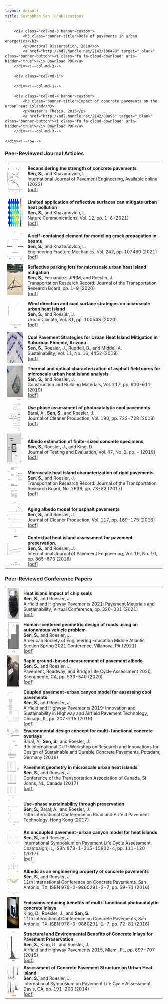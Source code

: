 ```yaml
---
layout: default
title: Sushobhan Sen | Publications
---
```


<div class="container">
	<div class="row">
	
		<div class="col-md-3 banner-custom">
			<h3 class="banner-title">Role of pavements in urban energetics</h3>
			<p>Doctoral Dissertation, 2019</p>
			<a href="http://hdl.handle.net/2142/106478" target="_blank" class="banner-button"><i class="fa fa-cloud-download" aria-hidden="true"></i> Download PDF</a>
		</div><!--col-md-3-->
		
		<div class="col-md-1">
			
		</div><!--col-md-1-->
		
		<div class="col-md-4 banner-custom">
			<h3 class="banner-title">Impact of concrete pavements on the urban heat island</h3>
			<p>Master's Thesis, 2015</p>
			<a href="http://hdl.handle.net/2142/88095" target="_blank" class="banner-button"><i class="fa fa-cloud-download" aria-hidden="true"></i> Download PDF</a>
		</div><!--col-md-3-->

	</div><!--row-->
</div><!--container-->

### Peer-Reviewed Journal Articles

<table class="table table-striped table-hover">
	<tr>
		<td class="col-md-2"><img src="./images/ijpe-2022.jpg" alt="view-factors" height="100px" width="100px"></td>
		<td><b>Reconsidering the strength of concrete pavements</b> <br> <b>Sen, S.</b>, and Khazanovich, L. <br> International Journal of Pavement Engineering, Available online (2022) <br> [<a href="https://doi.org/10.1080/10298436.2021.2020270" target="_blank">pdf</a>]</td>
	</tr>
	<tr>
		<td class="col-md-2"><img src="./images/ncomms-2021.jpg" alt="view-factors" height="100px" width="100px"></td>
		<td><b>Limited application of reflective surfaces can mitigate urban heat pollution</b> <br> <b>Sen, S.</b>, and Khazanovich, L. <br> Nature Communications, Vol. 12, pp. 1-8 (2021) <br> [<a href="https://doi.org/10.1038/s41467-021-23634-7" target="_blank">pdf</a>]</td>
	</tr>
	<tr>
		<td class="col-md-2"><img src="./images/self-contained.jpg" alt="view-factors" height="100px" width="100px"></td>
		<td><b>A self-contained element for modeling crack propagation in beams</b> <br> <b>Sen, S.</b>, and Khazanovich, L. <br> Engineering Fracture Mechanics, Vol. 242, pp. 107460 (2021) <br> [<a href="https://www.sciencedirect.com/science/article/pii/S0013794420310274" target="_blank">pdf</a>]</td>
	</tr>
	<tr>
		<td class="col-md-2"><img src="./images/parking-lots.jpg" alt="view-factors" height="100px" width="100px"></td>
		<td><b>Reflective parking lots for microscale urban heat island mitigation</b> <br> <b>Sen, S.</b>, Fernandez, JPRM, and Roesler, J. <br> Transportation Research Record: Journal of the Transportation Research Board, pp. 1-9 (2020) <br> [<a href="https://journals.sagepub.com/doi/10.1177/0361198120919401" target="_blank">pdf</a>]</td>
	</tr>
	<tr>
		<td class="col-md-2"><img src="./images/wind-study.jpg" alt="view-factors" height="100px" width="100px"></td>
		<td><b>Wind direction and cool surface strategies on microscale urban heat island</b> <br> <b>Sen, S.</b>, and Roesler, J. <br> Urban Climate, Vol. 31, pp. 100548 (2020) <br> [<a href="https://www.sciencedirect.com/science/article/pii/S221209551930149X" target="_blank">pdf</a>]</td>
	</tr>
	<tr>
		<td class="col-md-2"><img src="./images/power-ranch.jpg" alt="view-factors" height="100px" width="100px"></td>
		<td><b>Cool Pavement Strategies for Urban Heat Island Mitigation in Suburban Phoenix, Arizona</b> <br> <b>Sen, S.</b>, Roesler, J., Ruddell, B., and Middel, A. <br> Sustainability, Vol. 11, No. 16, 4452 (2019) <br> [<a href="https://www.mdpi.com/2071-1050/11/16/4452" target="_blank">pdf</a>]</td>
	</tr>
	<tr>
		<td class="col-md-2"><img src="./images/asphalt-cores.jpg" alt="view-factors" height="100px" width="100px"></td>
		<td><b>Thermal and optical characterization of asphalt field cores for microscale urban heat island analysis</b> <br> <b>Sen, S.</b>, and Roesler, J. <br> Construction and Building Materials, Vol. 217, pp. 600-611 (2019) <br> [<a href="https://www.sciencedirect.com/science/article/pii/S0950061819312619" target="_blank">pdf</a>]</td>
	</tr>
	<tr>
		<td class="col-md-2"><img src="./images/photocatalytic-cool-pavements.jpg" alt="view-factors" height="100px" width="100px"></td>
		<td><b>Use phase assessment of photocatalytic cool pavements</b> <br> Baral, A., <b>Sen, S.</b>, and Roesler, J. <br> Journal of Cleaner Production, Vol. 190, pp. 722-728 (2018) <br> [<a href="https://www.sciencedirect.com/science/article/pii/S095965261831182X" target="_blank">pdf</a>]</td>
	</tr>
	<tr>
		<td class="col-md-2"><img src="./images/view-factors.jpg" alt="view-factors" height="100px" width="100px"></td>
		<td><b>Albedo estimation of finite-sized concrete specimens</b> <br> <b>Sen, S.</b>, Roesler, J., and King, D. <br> Journal of Testing and Evaluation, Vol. 47, No. 2, pp. - (2019) <br> [<a href="https://compass.astm.org/DIGITAL_LIBRARY/JOURNALS/TESTEVAL/PAGES/JTE20170059.htm" target="_blank">pdf</a>]</td>
	</tr>
	<tr>
		<td class="col-md-2"><img src="./images/microscale-uhi.jpg" alt="microscale-uhi" height="100px" width="100px"></td>
		<td><b>Microscale heat island characterization of rigid pavements</b> <br> <b>Sen, S.</b>, and Roesler, J. <br> Transportation Research Record: Journal of the Transportation Research Board, No. 2639, pp. 73-83 (2017) <br> [<a href="http://trrjournalonline.trb.org/doi/10.3141/2639-10" target="_blank">pdf</a>]</td> 
	</tr>
	<tr>
		<td class="col-md-2"><img src="./images/aging-albedo.jpg" alt="aging-albedo" height="100px" width="100px"></td>
		<td><b>Aging albedo model for asphalt pavements</b> <br> <b>Sen, S.</b>, and Roesler, J. <br> Journal of Cleaner Production, Vol. 117, pp. 169-175 (2016) <br> [<a href="http://www.sciencedirect.com/science/article/pii/S0959652616000378" target="_blank">pdf</a>]</td> 
	</tr>
	<tr>
		<td class="col-md-2"><img src="./images/context-uhi.jpg" alt="context-uhi" height="100px" width="100px"></td>
		<td><b>Contextual heat island assessment for pavement preservation.</b> <br> <b>Sen, S.</b>, and Roesler, J. <br> International Journal of Pavement Engineering, Vol. 19, No. 10, pp. 865-873 (2018) <br> [<a href="http://www.tandfonline.com/doi/full/10.1080/10298436.2016.1213842" target="_blank">pdf</a>]</td> 
	</tr>
</table>

### Peer-Reviewed Conference Papers

<table class="table table-striped table-hover">
	<tr>
		<td class="col-md-2"><img src="./images/chip-seals-2021.jpg" alt="chip-seals-2021" height="100px" width="100px"></td>
		<td><b>Heat island impact of chip seals</b> <br> <b>Sen, S.</b>, and Roesler, J. <br> Airfield and Highway Pavements 2021: Pavement Materials and Sustainability, Virtual Conference, pp. 320-331 (2021) <br> [<a href="https://doi.org/10.1061/9780784483510.029" target="_blank">pdf</a>] </td>
	</tr>
	<tr>
		<td class="col-md-2"><img src="./images/asee-2021.jpg" alt="asee-2021" height="100px" width="100px"></td>
		<td><b>Human-centered geometric design of roads using an autonomous vehicle problem</b> <br> <b>Sen, S.</b>, and Roesler, J. <br> American Society of Engineering Education Middle Atlantic Section Spring 2021 Conference, Villanova, PA (2021) <br> [<a href="https://peer.asee.org/36302" target="_blank">pdf</a>] </td>
	</tr>
	<tr>
		<td class="col-md-2"><img src="./images/lca-2020.jpg" alt="tac-2017" height="100px" width="100px"></td>
		<td><b>Rapid ground-based measurement of pavement albedo</b> <br> <b>Sen, S.</b>, and Roesler, J. <br> Pavement, Roadway, and Bridge Life Cycle Assessment 2020, Sacramento, CA, pp. 533-540 (2020) <br> [<a href="https://www.taylorfrancis.com/books/e/9781003092278/chapters/10.1201/9781003092278-55" target="_blank">pdf</a>] </td>
	</tr>
	<tr>
		<td class="col-md-2"><img src="./images/coupled-model.jpg" alt="tac-2017" height="100px" width="100px"></td>
		<td><b>Coupled pavement-urban canyon model for assessing cool pavements</b> <br> <b>Sen, S.</b>, and Roesler, J. <br> Airfield and Highway Pavements 2019: Innovation and Sustainability in Highway and Airfield Pavement Technology, Chicago, IL, pp. 207-215 (2019) <br> [<a href="https://ascelibrary.org/doi/abs/10.1061/9780784482476.022" target="_blank">pdf</a>] </td>
	</tr>
	<tr>
		<td class="col-md-2"><img src="./images/potsdam-2018.jpg" alt="tac-2017" height="100px" width="100px"></td>
		<td><b>Environmental design concept for multi-functional concrete overlays</b> <br> Baral, A., <b>Sen, S.</b>, and Roesler, J. <br> 9th International DUT-Workshop on Research and Innovations for Design of Sustainable and Durable Concrete Pavements, Potsdam, Germany (2018) </td>
	</tr>
	<tr>
		<td class="col-md-2"><img src="./images/tac-2017.jpg" alt="tac-2017" height="100px" width="100px"></td>
		<td><b>Pavement geometry in microscale urban heat islands</b> <br> <b>Sen, S.</b>, and Roesler, J. <br> Conference of the Transportation Association of Canada, St. Johns, NL, Canada (2017) <br> [<a href="http://www.tac-atc.ca/sites/default/files/conf_papers/sens_-_pavement_geometry_in_microscale_urban_heat_islands.pdf" target="_blank">pdf</a>] </td>
	</tr>
	<tr>
		<td class="col-md-2"><img src="./images/icpt-2017.jpg" alt="icpt-2017" height="100px" width="100px"></td>
		<td><b>Use-phase sustainability through preservation</b> <br> <b>Sen, S.</b>, Baral, A., and Roesler, J. <br> 10th International Conference on Road and Airfeld Pavement Technology, Hong Kong (2017)</td>
	</tr>
	<tr>
		<td class="col-md-2"><img src="./images/plca-2017.jpg" alt="plca-2017" height="100px" width="100px"></td>
		<td><b>An uncoupled pavement-urban canyon model for heat islands</b> <br> <b>Sen, S.</b>, and Roesler, J. <br> International Symposium on Pavement Life Cycle Assessment, Champaign, IL, ISBN 978-1-315-15932-4, pp. 111-120 (2017) <br> [<a href="https://www.taylorfrancis.com/books/9781351659222" target="_blank">pdf</a>] </td>
	</tr>
	<tr>
		<td class="col-md-2"><img src="./images/iccp-2016.jpg" alt="iccp-2016" height="100px" width="100px"></td>
		<td><b>Albedo as an engineering property of concrete pavements</b> <br> <b>Sen, S.</b>, and Roesler, J. <br> 11th International Conference on Concrete Pavements, San Antonio, TX, ISBN 978-0-9860291-2-7, pp. 59-71 (2016)</td>
	</tr>
	<tr>
		<td class="col-md-2"><img src="./images/iccp-2016-2.jpg" alt="iccp-2016-2" height="100px" width="100px"></td>
		<td><b>Emissions reducing benefits of multi-functional photocatalytic concrete inlays</b> <br> King, D., Roesler, J., and <b>Sen, S.</b> <br> 11th International Conference on Concrete Pavements, San Antonio, TX, ISBN 978-0-9860291-2-7, pp. 72-81 (2016)</td>
	</tr>
	<tr>
		<td class="col-md-2"><img src="./images/asce-2015.jpg" alt="asce-2015" height="100px" width="100px"></td>
		<td><b>Structural and Environmental Benefits of Concrete Inlays for Pavement Preservation</b> <br> <b>Sen, S.</b>, King, D., and Roesler, J. <br> Airfield and Highway Pavements 2015, Miami, FL, pp. 697-707 (2015) <br> [<a href="https://ascelibrary.org/doi/10.1061/9780784479216.062" target="_blank">pdf</a>] </td>
	</tr>
	<tr>
		<td class="col-md-2"><img src="./images/plca-2014.jpg" alt="plca-2014" height="100px" width="100px"></td>
		<td><b>Assessment of Concrete Pavement Structure on Urban Heat Island</b> <br> <b>Sen, S.</b>, and Roesler, J. <br> International Symposium on Pavement Life Cycle Assessment, Davis, CA, pp. 191-200 (2014) <br> [<a href="http://www.ucprc.ucdavis.edu/p-LCA2014/media/pdf/Papers/LCA14_Urban%20Heat%20Island.pdf" target="_blank">pdf</a>] </td>
	</tr>
</table>

